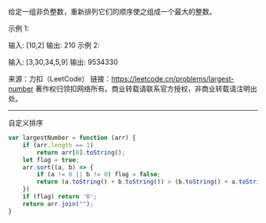 给定一组非负整数，重新排列它们的顺序使之组成一个最大的整数。

示例 1:

输入: [10,2]
输出: 210
示例 2:

输入: [3,30,34,5,9]
输出: 9534330

来源：力扣（LeetCode）
链接：https://leetcode.cn/problems/largest-number
著作权归领扣网络所有。商业转载请联系官方授权，非商业转载请注明出处。

---

自定义排序

```javascript
var largestNumber = function (arr) {
    if (arr.length == 1)
        return arr[0].toString();
    let flag = true;
    arr.sort((a, b) => {
        if (a != 0 || b != 0) flag = false;
        return (a.toString() + b.toString()) > (b.toString() + a.toString()) ? -1 : 1;
    })
    if (flag) return '0';
    return arr.join("");
}
```
